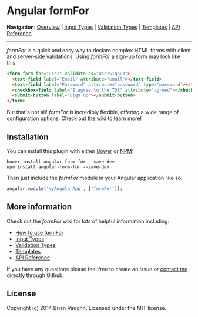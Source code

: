 # Angular formFor

**Navigation**:
[Overview](https://github.com/bvaughn/angular-form-for/wiki/) |
[Input Types](https://github.com/bvaughn/angular-form-for/wiki/Input-Types) |
[Validation Types](https://github.com/bvaughn/angular-form-for/wiki/Validation-Types) |
[Templates](https://github.com/bvaughn/angular-form-for/wiki/Template-Overrides) |
[API Reference](https://github.com/bvaughn/angular-form-for/wiki/API-Reference)

---

*formFor* is a quick and easy way to declare complex HTML forms with client and server-side validations. Using *formFor* a sign-up form may look like this:

```html
<form form-for="user" validate-as="UserSignUp">
  <text-field label="Email" attribute="email"></text-field>
  <text-field label="Password" attribute="password" type="password"></text-field>
  <checkbox-field label="I agree to the TOS" attribute="agreed"></checkbox-field>
  <submit-button label="Sign Up"></submit-button>
</form>
```

But that's not all! *formFor* is incredibly flexible, offering a wide range of configuration options. Check out [the wiki](https://github.com/bvaughn/angular-form-for/wiki/) to learn more!

## Installation

You can install this plugin with either [Bower](http://bower.io/) or [NPM](https://www.npmjs.org/):

```shell
bower install angular-form-for --save-dev
npm install angular-form-for --save-dev
```

Then just include the *formFor* module in your Angular application like so:

```js
angular.module('myAngularApp', ['formFor']);
```

## More information

Check out the *formFor* wiki for lots of helpful information including:

* [How to use formFor](https://github.com/bvaughn/angular-form-for/wiki/)
* [Input Types](https://github.com/bvaughn/angular-form-for/wiki/Input-Types)
* [Validation Types](https://github.com/bvaughn/angular-form-for/wiki/Validation-Types)
* [Templates](https://github.com/bvaughn/angular-form-for/wiki/Template-Overrides)
* [API Reference](https://github.com/bvaughn/angular-form-for/wiki/API-Reference)

If you have any questions please feel free to create an issue or [contact me](https://github.com/bvaughn/) directly through Github.

## License

Copyright (c) 2014 Brian Vaughn. Licensed under the MIT license.
